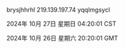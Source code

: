 brysjhhrhl 219.139.197.74 yqqlmgsycl

2024年 10月 27日 星期日 04:20:01 CST

2024年 10月 26日 星期六 20:20:01 GMT
